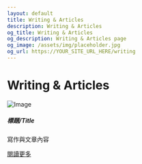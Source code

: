 ```yaml
---
layout: default
title: Writing & Articles
description: Writing & Articles
og_title: Writing & Articles
og_description: Writing & Articles page
og_image: /assets/img/placeholder.jpg
og_url: https://YOUR_SITE_URL_HERE/writing
---
```


<h1 data-i18n="{{section_title}}">Writing & Articles</h1>
<!-- 卡片模塊：可複製以下div快速新增內容 -->
<div class="card">
    <img src="/assets/img/placeholder.jpg" alt="Image" loading="lazy">
    <div class="card-body">
        <h5 class="card-title">標題/Title</h5>
        <p class="card-text">寫作與文章內容</p>
        <a href="#" target="_blank" class="btn btn-primary">閱讀更多</a>
    </div>
</div>
